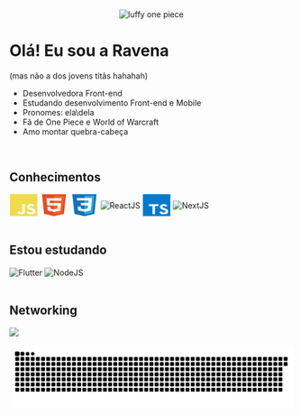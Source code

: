 <div align="center">
<img align="center" alt="luffy one piece" src="https://i.pinimg.com/originals/2b/d2/1a/2bd21a2dc9b3eb8f77cd60ac3f44ab83.gif"/>
</div>
<h1> Olá! Eu sou a Ravena </h1>
(mas não a dos jovens titãs hahahah)

- Desenvolvedora Front-end
- Estudando desenvolvimento Front-end e Mobile
- Pronomes: ela\dela
- Fã de One Piece e World of Warcraft
- Amo montar quebra-cabeça
  
<div style="display: inline_block"><br>
  <h2> Conhecimentos </h2>
  <img align="center" alt="Js" height="40" width="50" src="https://raw.githubusercontent.com/devicons/devicon/master/icons/javascript/javascript-plain.svg">
  <img align="center" alt="HTML" height="40" width="50" src="https://raw.githubusercontent.com/devicons/devicon/master/icons/html5/html5-original.svg">
   <img align="center" alt="CSS" height="40" width="50" src="https://raw.githubusercontent.com/devicons/devicon/master/icons/css3/css3-original.svg">
  <img align="center" alt="ReactJS" height="40" width="50" src="https://cdn.jsdelivr.net/gh/devicons/devicon/icons/react/react-original.svg" />
  <img align="center" alt="Ts" height="40" width="50" src="https://raw.githubusercontent.com/devicons/devicon/master/icons/typescript/typescript-plain.svg">
   <img align="center" alt="NextJS" height="40" width="50" src="https://cdn.jsdelivr.net/gh/devicons/devicon/icons/nextjs/nextjs-original.svg" />
</div>
 
<div style="display: inline_block"><br>
   <h2>Estou estudando</h2>
   <img align="center" alt="Flutter" height="40" width="50" src="https://cdn.jsdelivr.net/gh/devicons/devicon/icons/flutter/flutter-original.svg" />
   <img align="center" alt="NodeJS" height="40" width="50" src="https://cdn.jsdelivr.net/gh/devicons/devicon/icons/vuejs/vuejs-original.svg" />
  
          
          
</div>

<div><br>
  <h2>Networking</h2>
  <a href="https://www.linkedin.com/in/ravenascampos" target="_blank"><img src="https://img.shields.io/badge/-LinkedIn-%230077B5?style=for-the-badge&logo=linkedin&logoColor=white" target="_blank"></a>
  
  ![Snake animation](https://github.com/ravenascampos/ravenascampos/blob/output/github-contribution-grid-snake.svg)
</div>

